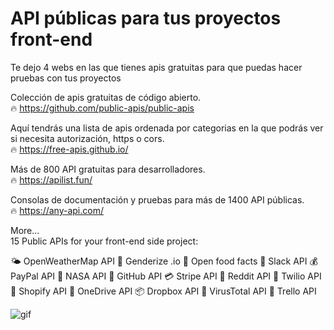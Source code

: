 
# API públicas para tus proyectos front-end

Te dejo 4 webs en las que tienes apis gratuitas para que puedas hacer pruebas con tus proyectos

Colección de apis gratuitas de código abierto.\
🔥 https://github.com/public-apis/public-apis


Aquí tendrás una lista de apis ordenada por categorias en la que podrás ver si necesita autorización, https o cors.\
🔥 https://free-apis.github.io/


Más de 800 API gratuitas para desarrolladores.\
🔥 https://apilist.fun/

Consolas de documentación y pruebas para más de 1400 API públicas.\
🔥 https://any-api.com/

More...\
15 Public APIs for your front-end side project:

🌤️ OpenWeatherMap API
👩 Genderize .io
🍔 Open food facts
💬 Slack API
💰 PayPal API
🚀 NASA API
🐙 GitHub API
💳 Stripe API
🤖 Reddit API
📱 Twilio API
👕 Shopify API
📂 OneDrive API
📦 Dropbox API
🦠 VirusTotal API
📝 Trello API


![gif](https://i.ibb.co/MSHBx1H/GDOm-Dd-ak-AAVo1d.gif)

